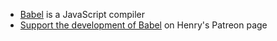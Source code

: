 - [Babel](http://babeljs.io/) is a JavaScript compiler
- [Support the development of Babel](https://www.patreon.com/henryzhu) on Henry's Patreon page